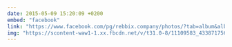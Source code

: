 ```yaml
---
date: 2015-05-09 15:20:09 +0200
embed: "facebook"
link: "https://www.facebook.com/pg/rebbix.company/photos/?tab=album&album_id=433871720071445"
img: "https://scontent-waw1-1.xx.fbcdn.net/v/t31.0-8/11109583_433871756738108_5655298672263557709_o.jpg?oh=4019333179f97672cd177890beb11771&oe=59651954"
---
```

